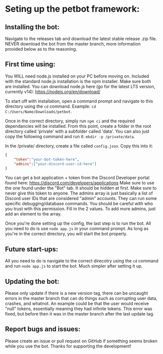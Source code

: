 # Seting up the petbot framework:
## Installing the bot:
Navigate to the releases tab and download the latest stable release .zip file. NEVER download the bot from the master branch, more information provided below as to the reasoning.

## First time using:
You WILL need node.js installed on your PC before moving on. Included with the standard node.js installation is the npm installer. Make sure both are installed. You can download node.js here (go for the latest LTS version, currently v14): https://nodejs.org/en/download/

To start off with installation, open a command prompt and navigate to this directory using the `cd` command.
Example: `cd C:/Users/Name/Downloads/petbot`.

Once in the correct directory, simply run `npm ci` and the required dependancies will be installed.
From this point, create a folder in the root directory called 'private' with a subfolder called 'data'. You can also just copy the following command and run it: `mkdir -p /private/data`.

In the /private/ directory, create a file called `config.json`.
Copy this into it:
```json
{
    "token":"your-bot-token-here",
    "admins":["your-discord-user-id-here"]
}
```
You can get a bot application + token from the Discord Developer portal found here: https://discord.com/developers/applications
Make sure to use the one found under the "Bot" tab. It should be hidden at first. Make sure to never give this token to anyone.
The admins array is just basically a list of Discord user IDs that are considered "admin" accounts. They can run some specific debugging/database commands. You should be careful with who you trust with this permission.
Fill in the 2 values. To add more admins, just add an element to the array.

Once you're done setting up the config, the last step is to run the bot. All you need to do is use `node app.js` in your command prompt. As long as you're in the correct directory, you will start the bot properly.

## Future start-ups:
All you need to do is navigate to the correct direcotry using the `cd` command and run `node app.js` to start the bot. Much simpler after setting it up.

## Updating the bot:
Please only update if there is a new version tag, there can be uncaught errors in the master branch that can do things such as corrupting user data, crashes, and whatnot. An example could be that the user would receive "null" tokens, essentially meaning they had infinite tokens. This error was fixed, but before then it was in the master branch after the last update tag.

## Report bugs and issues:
Please create an issue or pull request on GitHub if something seems broken while you use the bot. Thanks for supporting the development!